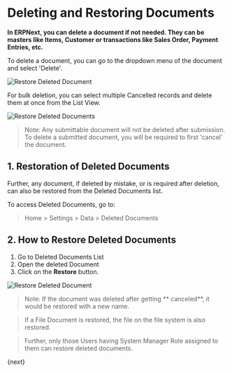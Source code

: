 <!-- add-breadcrumbs -->
# Deleting and Restoring Documents

**In ERPNext, you can delete a document if not needed. They can be masters like Items, Customer or transactions like Sales Order, Payment Entries, etc.**

To delete a document, you can go to the dropdown menu of the document and select 'Delete'.

![Restore Deleted Document](/docs/assets/img/using-erpnext/using-restore-1.png)

For bulk deletion, you can select multiple Cancelled records and delete them at once from the List View.

![Restore Deleted Documents](/docs/assets/img/using-erpnext/using-restore-3.gif)

> Note: Any submittable document will not be deleted after submission. To delete a submitted document, you will be required to first 'cancel' the document.

## 1. Restoration of Deleted Documents

Further, any document, if deleted by mistake, or is required after deletion, can also be restored from the Deleted Documents list.

To access Deleted Documents, go to: 

> Home > Settings > Data > Deleted Documents

## 2. How to Restore Deleted Documents

1. Go to Deleted Documents List
2. Open the deleted Document
3. Click on the **Restore** button.

![Restore Deleted Document](/docs/assets/img/using-erpnext/using-restore-2.gif)

> Note: If the document was deleted after getting ** canceled**, it would be restored with a new name.

> If a File Document is restored, the file on the file system is also restored.

> Further, only those Users having System Manager Role assigned to them can restore deleted documents.

{next}
